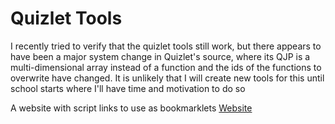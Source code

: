 # Quizlet Tools

I recently tried to verify that the quizlet tools still work, but there appears to have been a major system change in Quizlet's source, where its QJP is a multi-dimensional array instead of a function and the ids of the functions to overwrite have changed. It is unlikely that I will create new tools for this until school starts where I'll have time and motivation to do so

A website with script links to use as bookmarklets 
[Website](https://mechafinch.github.io/Bookmarklet-Tools/)
